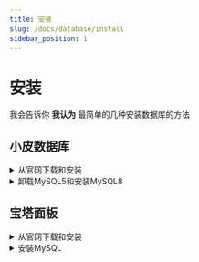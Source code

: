 ```yaml
---
title: 安装
slug: /docs/database/install
sidebar_position: 1
---
```


# 安装

我会告诉你 **我认为** 最简单的几种安装数据库的方法

## 小皮数据库

<details>
  <summary>从官网下载和安装</summary>

![](_images/1.png)

![](_images/2.png)

![](_images/3.png)

![](_images/4.png)

![](_images/5.png)

![](_images/6.png)

</details>

<details>
  <summary>卸载MySQL5和安装MySQL8</summary>

MySQL5 版本太低了，很多插件需要更高版本的，装MySQL8就够用了

![](_images/7.png)

![](_images/8.png)

</details>

## 宝塔面板

<details>
  <summary>从官网下载和安装</summary>

![](_images/12.png)

![](_images/13.png)

![](_images/14.png)

![](_images/15.png)

![](_images/16.png)

![](_images/17.png)

![](_images/18.png)

![](_images/19.png)

宝塔面板是必须要绑定账号的

按照提示去做

![](_images/20.png)

全 x 掉，一个都不需要装

![](_images/21.png)

</details>

<details>
  <summary>安装MySQL</summary>

![](_images/22.png)

![](_images/23.png)

![](_images/24.png)

</details>
